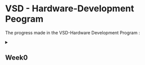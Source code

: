 # VSD - Hardware-Development Peogram

The progress made in the VSD-Hardware Development Program :
<details>
<summary>
<h2 id = 'Week0'>Week0</h2>
</summary>



Installation in UBUNTU
<h3>System Information</h3>
<ol>
     <li>OS: Ubuntu 22.04<br></li>
     <li>RAM: 8 GB<br></li>
     <li>Storage: 40 GB<br></li>
</ol>

<h3>Yosys</h3>

```
sudo apt-get update
git clone https://github.com/YosysHQ/yosys.git
cd yosys
sudo apt install make
sudo apt-get install build-essential clang bison flex \
    libreadline-dev gawk tcl-dev libffi-dev git \
    graphviz xdot pkg-config python3 libboost-system-dev \
    libboost-python-dev libboost-filesystem-dev zlib1g-dev
make config-gcc
make 
sudo make install
```

![yosys](https://github.com/SRINETHIR/Hardware-Design/assets/141196086/e9448497-7562-479f-b50e-dd6982d35ef0) 


<h3>GTKWave</h3>
```
sudo apt-get update
sudo apt install gtkwave
```

![GTKwave](https://github.com/SRINETHIR/Hardware-Design/assets/141196086/8808c5c5-11b5-448b-956a-29be9d0e0950)


<h3>iverilog</h3>
```
sudo apt-get update
sudo apt-get install iverilog
```

![iverilog](https://github.com/SRINETHIR/Hardware-Design/assets/141196086/5835b475-6784-426a-aefa-0f1f47c2b5b8)


</details>
